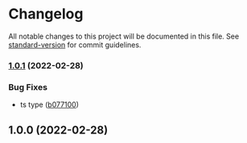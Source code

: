 # Changelog

All notable changes to this project will be documented in this file. See [standard-version](https://github.com/conventional-changelog/standard-version) for commit guidelines.

### [1.0.1](https://github.com/noyobo/css-selector-rename/compare/v1.0.0...v1.0.1) (2022-02-28)


### Bug Fixes

* ts type ([b077100](https://github.com/noyobo/css-selector-rename/commit/b0771005efde55e0ee84cf32ff90eef46b33a11b))

## 1.0.0 (2022-02-28)
